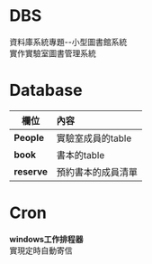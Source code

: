# DBS
資料庫系統專題--小型圖書館系統 \
實作實驗室圖書管理系統 

# Database
|欄位|內容|
|---|:---|
|**People** | 實驗室成員的table |
|**book** |書本的table|
|**reserve** | 預約書本的成員清單 |

# Cron
**windows工作排程器** \
實現定時自動寄信
